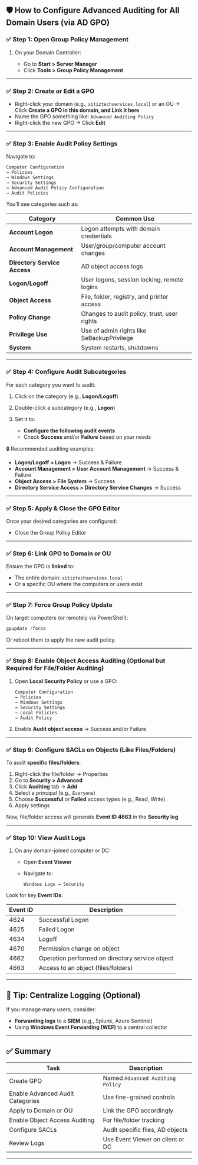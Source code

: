 ## 🛡️ How to Configure Advanced Auditing for All Domain Users (via AD GPO)

### ✅ **Step 1: Open Group Policy Management**

1. On your Domain Controller:

   * Go to **Start > Server Manager**
   * Click **Tools > Group Policy Management**

---

### ✅ **Step 2: Create or Edit a GPO**

* Right-click your domain (e.g., `xitiztechservices.local`) or an OU → Click **Create a GPO in this domain, and Link it here**
* Name the GPO something like:
  `Advanced Auditing Policy`
* Right-click the new GPO → Click **Edit**

---

### ✅ **Step 3: Enable Audit Policy Settings**

Navigate to:

```
Computer Configuration
→ Policies
→ Windows Settings
→ Security Settings
→ Advanced Audit Policy Configuration
→ Audit Policies
```

You’ll see categories such as:

| Category                     | Common Use                                  |
| ---------------------------- | ------------------------------------------- |
| **Account Logon**            | Logon attempts with domain credentials      |
| **Account Management**       | User/group/computer account changes         |
| **Directory Service Access** | AD object access logs                       |
| **Logon/Logoff**             | User logons, session locking, remote logins |
| **Object Access**            | File, folder, registry, and printer access  |
| **Policy Change**            | Changes to audit policy, trust, user rights |
| **Privilege Use**            | Use of admin rights like SeBackupPrivilege  |
| **System**                   | System restarts, shutdowns                  |

---

### ✅ **Step 4: Configure Audit Subcategories**

For each category you want to audit:

1. Click on the category (e.g., **Logon/Logoff**)
2. Double-click a subcategory (e.g., **Logon**)
3. Set it to:

   * **Configure the following audit events**
   * Check **Success** and/or **Failure** based on your needs

🔒 Recommended auditing examples:

* **Logon/Logoff > Logon** → Success & Failure
* **Account Management > User Account Management** → Success & Failure
* **Object Access > File System** → Success
* **Directory Service Access > Directory Service Changes** → Success

---

### ✅ **Step 5: Apply & Close the GPO Editor**

Once your desired categories are configured:

* Close the Group Policy Editor

---

### ✅ **Step 6: Link GPO to Domain or OU**

Ensure the GPO is **linked** to:

* The entire domain: `xitiztechservices.local`
* Or a specific OU where the computers or users exist

---

### ✅ **Step 7: Force Group Policy Update**

On target computers (or remotely via PowerShell):

```powershell
gpupdate /force
```

Or reboot them to apply the new audit policy.

---

### ✅ **Step 8: Enable Object Access Auditing (Optional but Required for File/Folder Auditing)**

1. Open **Local Security Policy** or use a GPO:

   ```
   Computer Configuration
   → Policies
   → Windows Settings
   → Security Settings
   → Local Policies
   → Audit Policy
   ```
2. Enable **Audit object access** → Success and/or Failure

---

### ✅ **Step 9: Configure SACLs on Objects (Like Files/Folders)**

To audit **specific files/folders**:

1. Right-click the file/folder → Properties
2. Go to **Security > Advanced**
3. Click **Auditing** tab → **Add**
4. Select a principal (e.g., `Everyone`)
5. Choose **Successful** or **Failed** access types (e.g., Read, Write)
6. Apply settings

Now, file/folder access will generate **Event ID 4663** in the **Security log**

---

### ✅ **Step 10: View Audit Logs**

1. On any domain-joined computer or DC:

   * Open **Event Viewer**
   * Navigate to:

     ```
     Windows Logs → Security
     ```

Look for key **Event IDs**:

| Event ID | Description                                     |
| -------- | ----------------------------------------------- |
| 4624     | Successful Logon                                |
| 4625     | Failed Logon                                    |
| 4634     | Logoff                                          |
| 4670     | Permission change on object                     |
| 4662     | Operation performed on directory service object |
| 4663     | Access to an object (files/folders)             |

---

## 🧠 Tip: Centralize Logging (Optional)

If you manage many users, consider:

* **Forwarding logs** to a **SIEM** (e.g., Splunk, Azure Sentinel)
* Using **Windows Event Forwarding (WEF)** to a central collector

---

## ✅ Summary

| Task                             | Description                      |
| -------------------------------- | -------------------------------- |
| Create GPO                       | Named `Advanced Auditing Policy` |
| Enable Advanced Audit Categories | Use fine-grained controls        |
| Apply to Domain or OU            | Link the GPO accordingly         |
| Enable Object Access Auditing    | For file/folder tracking         |
| Configure SACLs                  | Audit specific files, AD objects |
| Review Logs                      | Use Event Viewer on client or DC |

---
